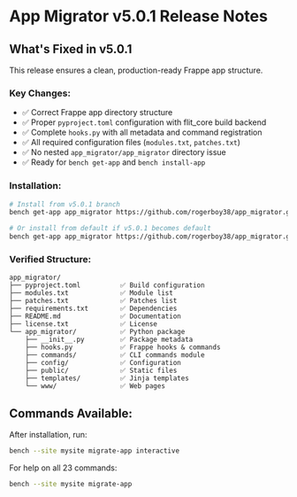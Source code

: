 # App Migrator v5.0.1 Release Notes

## What's Fixed in v5.0.1

This release ensures a clean, production-ready Frappe app structure.

### Key Changes:
- ✅ Correct Frappe app directory structure
- ✅ Proper `pyproject.toml` configuration with flit_core build backend
- ✅ Complete `hooks.py` with all metadata and command registration
- ✅ All required configuration files (`modules.txt`, `patches.txt`)
- ✅ No nested `app_migrator/app_migrator` directory issue
- ✅ Ready for `bench get-app` and `bench install-app`

### Installation:
```bash
# Install from v5.0.1 branch
bench get-app app_migrator https://github.com/rogerboy38/app_migrator.git --branch v5.0.1

# Or install from default if v5.0.1 becomes default
bench get-app app_migrator https://github.com/rogerboy38/app_migrator.git
```

### Verified Structure:
```
app_migrator/
├── pyproject.toml          ✅ Build configuration
├── modules.txt             ✅ Module list
├── patches.txt             ✅ Patches list
├── requirements.txt        ✅ Dependencies
├── README.md               ✅ Documentation
├── license.txt             ✅ License
└── app_migrator/           ✅ Python package
    ├── __init__.py         ✅ Package metadata
    ├── hooks.py            ✅ Frappe hooks & commands
    ├── commands/           ✅ CLI commands module
    ├── config/             ✅ Configuration
    ├── public/             ✅ Static files
    ├── templates/          ✅ Jinja templates
    └── www/                ✅ Web pages
```

## Commands Available:
After installation, run:
```bash
bench --site mysite migrate-app interactive
```

For help on all 23 commands:
```bash
bench --site mysite migrate-app
```
